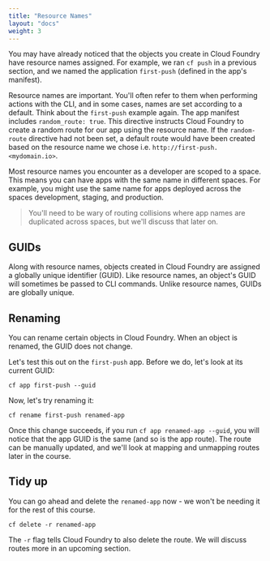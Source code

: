 ```yaml
---
title: "Resource Names"
layout: "docs"
weight: 3
---
```


You may have already noticed that the objects you create in Cloud Foundry have resource names assigned. For example, we ran `cf push` in a previous section, and we named the application `first-push` (defined in the app's manifest).

Resource names are important. You'll often refer to them when performing actions with the CLI, and in some cases, names are set according to a default. Think about the `first-push` example again. The app manifest includes `random_route: true`. This directive instructs Cloud Foundry to create a random route for our app using the resource name. If the `random-route` directive had not been set, a default route would have been created based on the resource name we chose i.e. `http://first-push.<mydomain.io>`.

Most resource names you encounter as a developer are scoped to a space. This means you can have apps with the same name in different spaces. For example, you might use the same name for apps deployed across the spaces development, staging, and production.

> You'll need to be wary of routing collisions where app names are duplicated across spaces, but we'll discuss that later on.

## GUIDs

Along with resource names, objects created in Cloud Foundry are assigned a globally unique identifier (GUID). Like resource names, an object's GUID will sometimes be passed to CLI commands. Unlike resource names, GUIDs are globally unique.

## Renaming

You can rename certain objects in Cloud Foundry. When an object is renamed, the GUID does not change.

Let's test this out on the `first-push` app. Before we do, let's look at its current GUID:

```
cf app first-push --guid
```

Now, let's try renaming it:

```
cf rename first-push renamed-app
```

Once this change succeeds, if you run `cf app renamed-app --guid`, you will notice that the app GUID is the same (and so is the app route). The route can be manually updated, and we'll look at mapping and unmapping routes later in the course.

## Tidy up

You can go ahead and delete the `renamed-app` now - we won't be needing it for the rest of this course. 

```
cf delete -r renamed-app
```

The `-r` flag tells Cloud Foundry to also delete the route. We will discuss routes more in an upcoming section.
